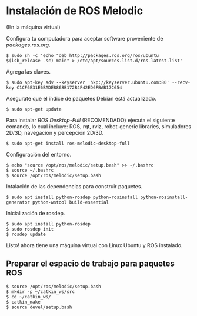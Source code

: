 # Instalación de ROS Melodic

(En la máquina virtual)

Configura tu computadora para aceptar software proveniente de _packages.ros.org_.

    $ sudo sh -c 'echo "deb http://packages.ros.org/ros/ubuntu $(lsb_release -sc) main" > /etc/apt/sources.list.d/ros-latest.list'

Agrega las claves.

    $ sudo apt-key adv --keyserver 'hkp://keyserver.ubuntu.com:80' --recv-key C1CF6E31E6BADE8868B172B4F42ED6FBAB17C654

Asegurate que el índice de paquetes Debian está actualizado.

    $ sudo apt-get update

Para instalar _ROS Desktop-Full_ (RECOMENDADO) ejecuta el siguiente comando, lo cual incluye: ROS, rqt, rviz, robot-generic libraries, simuladores 2D/3D, navegación y percepción 2D/3D.

    $ sudo apt-get install ros-melodic-desktop-full

Configuración del entorno.

    $ echo "source /opt/ros/melodic/setup.bash" >> ~/.bashrc
    $ source ~/.bashrc
    $ source /opt/ros/melodic/setup.bash

Intalación de las dependencias para construir paquetes.

    $ sudo apt install python-rosdep python-rosinstall python-rosinstall-generator python-wstool build-essential

Inicialización de rosdep.

    $ sudo apt install python-rosdep
    $ sudo rosdep init
    $ rosdep update

Listo! ahora tiene una máquina virtual con Linux Ubuntu y ROS instalado.

## Preparar el espacio de trabajo para paquetes ROS

    $ source /opt/ros/melodic/setup.bash
    $ mkdir -p ~/catkin_ws/src
    $ cd ~/catkin_ws/
    $ catkin_make
    $ source devel/setup.bash
